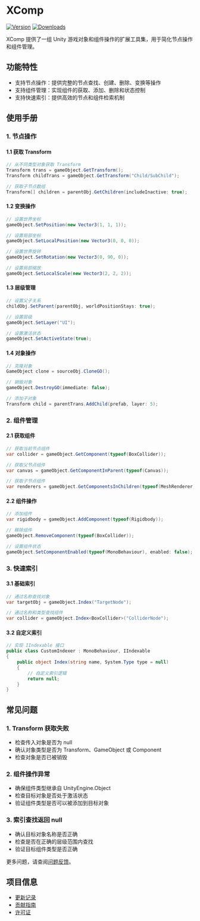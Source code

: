 # XComp

[![Version](https://img.shields.io/npm/v/ep.u3d.util)](https://www.npmjs.com/package/ep.u3d.util)
[![Downloads](https://img.shields.io/npm/dm/ep.u3d.util)](https://www.npmjs.com/package/ep.u3d.util)

XComp 提供了一组 Unity 游戏对象和组件操作的扩展工具集，用于简化节点操作和组件管理。

## 功能特性

- 支持节点操作：提供完整的节点查找、创建、删除、变换等操作
- 支持组件管理：实现组件的获取、添加、删除和状态控制
- 支持快速索引：提供高效的节点和组件检索机制

## 使用手册

### 1. 节点操作

#### 1.1 获取 Transform
```csharp
// 从不同类型对象获取 Transform
Transform trans = gameObject.GetTransform();
Transform childTrans = gameObject.GetTransform("Child/SubChild");

// 获取子节点数组
Transform[] children = parentObj.GetChildren(includeInactive: true);
```

#### 1.2 变换操作
```csharp
// 设置世界坐标
gameObject.SetPosition(new Vector3(1, 1, 1));

// 设置局部坐标
gameObject.SetLocalPosition(new Vector3(0, 0, 0));

// 设置世界旋转
gameObject.SetRotation(new Vector3(0, 90, 0));

// 设置局部缩放
gameObject.SetLocalScale(new Vector3(2, 2, 2));
```

#### 1.3 层级管理
```csharp
// 设置父子关系
childObj.SetParent(parentObj, worldPositionStays: true);

// 设置层级
gameObject.SetLayer("UI");

// 设置激活状态
gameObject.SetActiveState(true);
```

#### 1.4 对象操作
```csharp
// 克隆对象
GameObject clone = sourceObj.CloneGO();

// 销毁对象
gameObject.DestroyGO(immediate: false);

// 添加子对象
Transform child = parentTrans.AddChild(prefab, layer: 5);
```

### 2. 组件管理

#### 2.1 获取组件
```csharp
// 获取当前节点组件
var collider = gameObject.GetComponent(typeof(BoxCollider));

// 获取父节点组件
var canvas = gameObject.GetComponentInParent(typeof(Canvas));

// 获取子节点组件
var renderers = gameObject.GetComponentsInChildren(typeof(MeshRenderer));
```

#### 2.2 组件操作
```csharp
// 添加组件
var rigidbody = gameObject.AddComponent(typeof(Rigidbody));

// 移除组件
gameObject.RemoveComponent(typeof(BoxCollider));

// 设置组件状态
gameObject.SetComponentEnabled(typeof(MonoBehaviour), enabled: false);
```

### 3. 快速索引

#### 3.1 基础索引
```csharp
// 通过名称查找对象
var targetObj = gameObject.Index("TargetNode");

// 通过名称和类型查找组件
var collider = gameObject.Index<BoxCollider>("ColliderNode");
```

#### 3.2 自定义索引
```csharp
// 实现 IIndexable 接口
public class CustomIndexer : MonoBehaviour, IIndexable
{
    public object Index(string name, System.Type type = null)
    {
        // 自定义索引逻辑
        return null;
    }
}
```

## 常见问题

### 1. Transform 获取失败
- 检查传入对象是否为 null
- 确认对象类型是否为 Transform、GameObject 或 Component
- 检查对象是否已被销毁

### 2. 组件操作异常
- 确保组件类型继承自 UnityEngine.Object
- 检查目标对象是否处于激活状态
- 验证组件类型是否可以被添加到目标对象

### 3. 索引查找返回 null
- 确认目标对象名称是否正确
- 检查是否在正确的层级范围内查找
- 验证目标组件类型是否正确

更多问题，请查阅[问题反馈](../CONTRIBUTING.md#问题反馈)。

## 项目信息

- [更新记录](../CHANGELOG.md)
- [贡献指南](../CONTRIBUTING.md)
- [许可证](../LICENSE) 